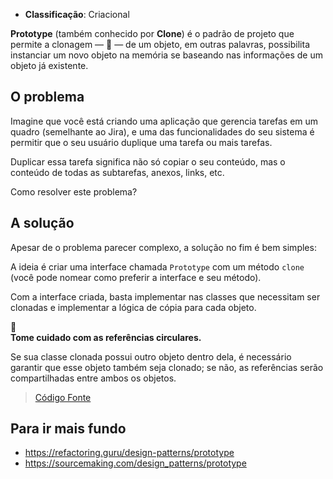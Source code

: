 - **Classificação**: Criacional

**Prototype** (também conhecido por **Clone**) é o padrão de projeto que permite a clonagem — 🥸 — de um objeto, em outras palavras, possibilita instanciar um novo objeto na memória se baseando nas informações de um objeto já existente.

## O problema

Imagine que você está criando uma aplicação que gerencia tarefas em um quadro (semelhante ao Jira), e uma das funcionalidades do seu sistema é permitir que o seu usuário duplique uma tarefa ou mais tarefas. 

Duplicar essa tarefa significa não só copiar o seu conteúdo, mas o conteúdo de todas as subtarefas, anexos, links, etc.

Como resolver este problema?

## A solução

Apesar de o problema parecer complexo, a solução no fim é bem simples: 

A ideia é criar uma interface chamada `Prototype` com um método `clone` (você pode nomear como preferir a interface e seu método). 

Com a interface criada, basta implementar nas classes que necessitam ser clonadas e implementar a lógica de cópia para cada objeto.

<aside class="callout">
  <div class="icon">🚩</div>
  <div class="content">
    <strong>Tome cuidado com as referências circulares.</strong>
    </br>
    <p>Se sua classe clonada possui outro objeto dentro dela, é necessário garantir que esse objeto também seja clonado; se não, as referências serão compartilhadas entre ambos os objetos.</p>
  </div>
</aside>

> [Código Fonte](https://github.com/gustavo-flor/design-patterns-hands-on/tree/main/src/main/java/com/github/gustavoflor/dpho/creational/prototype)

## Para ir mais fundo

- <https://refactoring.guru/design-patterns/prototype>
- <https://sourcemaking.com/design_patterns/prototype>